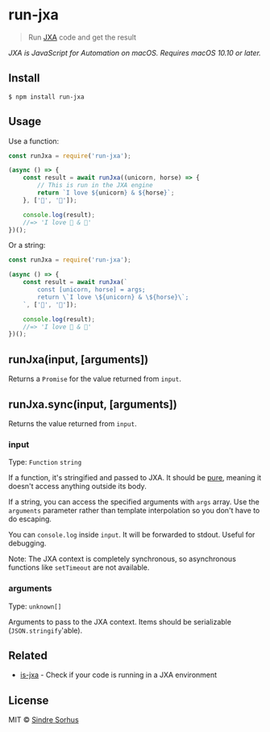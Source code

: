 # run-jxa

> Run [JXA](https://github.com/dtinth/JXA-Cookbook) code and get the result

*JXA is JavaScript for Automation on macOS. Requires macOS 10.10 or later.*


## Install

```
$ npm install run-jxa
```


## Usage

Use a function:

```js
const runJxa = require('run-jxa');

(async () => {
	const result = await runJxa((unicorn, horse) => {
		// This is run in the JXA engine
		return `I love ${unicorn} & ${horse}`;
	}, ['🦄', '🐴']);

	console.log(result);
	//=> 'I love 🦄 & 🐴'
})();
```

Or a string:

```js
const runJxa = require('run-jxa');

(async () => {
	const result = await runJxa(`
		const [unicorn, horse] = args;
		return \`I love \${unicorn} & \${horse}\`;
	`, ['🦄', '🐴']);

	console.log(result);
	//=> 'I love 🦄 & 🐴'
})();
```


## runJxa(input, [arguments])

Returns a `Promise` for the value returned from `input`.

## runJxa.sync(input, [arguments])

Returns the value returned from `input`.

### input

Type: `Function` `string`

If a function, it's stringified and passed to JXA. It should be [pure](https://en.wikipedia.org/wiki/Pure_function), meaning it doesn't access anything outside its body.

If a string, you can access the specified arguments with `args` array. Use the `arguments` parameter rather than template interpolation so you don't have to do escaping.

You can `console.log` inside `input`. It will be forwarded to stdout. Useful for debugging.

Note: The JXA context is completely synchronous, so asynchronous functions like `setTimeout` are not available.

### arguments

Type: `unknown[]`

Arguments to pass to the JXA context. Items should be serializable (`JSON.stringify`'able).


## Related

- [is-jxa](https://github.com/sindresorhus/is-jxa) - Check if your code is running in a JXA environment


## License

MIT © [Sindre Sorhus](https://sindresorhus.com)
